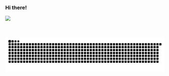 ### Hi there!

<!--
**jeanfma/jeanfma** is a ✨ _special_ ✨ repository because its `README.md` (this file) appears on your GitHub profile.

Here are some ideas to get you started:

- 🔭 I’m currently working on ...
- 🌱 I’m currently learning ...
- 👯 I’m looking to collaborate on ...
- 🤔 I’m looking for help with ...
- 💬 Ask me about ...
- 📫 How to reach me: ...
- 😄 Pronouns: ...
- ⚡ Fun fact: ...
-->

<div>
  <a href="https://github.com/jeanfma">
  <!--<img height="180em" src="https://github-readme-stats.vercel.app/api?username=jeanfma&show_icons=true&theme=dark&include_all_commits=true&count_private=true"/>-->
  <img height="180em" src="https://github-readme-stats.vercel.app/api/top-langs/?username=jeanfma&layout=compact&langs_count=7&theme=dark"/>
</div>
  
<!-- <div>  
<img align="center" src='https://img.shields.io/badge/Steam-000000?style=for-the-badge&logo=steam&logoColor=white' title="Steam" alt="https://github.com/jeanfma">
<img align="center" src='https://img.shields.io/badge/Counter_Strike-000000?style=for-the-badge&logo=counter-strike&logoColor=white' title="Jogava CS..." alt="https://github.com/jeanfma">
</div> -->
  
  <br>
<div>
 <!-- <a href="" target="_blank"><img src="https://img.shields.io/badge/Discord-7289DA?style=for-the-badge&logo=discord&logoColor=white" target="_blank"></a>
  <!--<a href="" target="_blank"><img src="https://img.shields.io/badge/-LinkedIn-%230077B5?style=for-the-badge&logo=linkedin&logoColor=white" target="_blank"></a>-->
  <!-- <a href="" target="_blank"><img src="https://img.shields.io/badge/-Instagram-%23E4405F?style=for-the-badge&logo=instagram&logoColor=white" target="_blank"></a> -->
</div><br> 
<!--
<div style="display: inline_block">
<a href="#"><img align="center" alt="HTML" height="30" width="40" src="https://raw.githubusercontent.com/devicons/devicon/master/icons/html5/html5-original.svg"></a>
<a href="#"><img align="center" alt="CSS" height="30" width="40" src="https://raw.githubusercontent.com/devicons/devicon/master/icons/css3/css3-original.svg"></a>
<a href="#"><img align="center" alt="Js" height="30" width="40" src="https://raw.githubusercontent.com/devicons/devicon/master/icons/javascript/javascript-plain.svg"></a>
<!-- <img align="center" alt="Python" height="30" width="40" src="https://raw.githubusercontent.com/devicons/devicon/master/icons/python/python-original.svg"> -->

</div>
  
![Snake animation](https://github.com/jeanfma/jeanfma/blob/output/github-contribution-grid-snake.svg)
  



